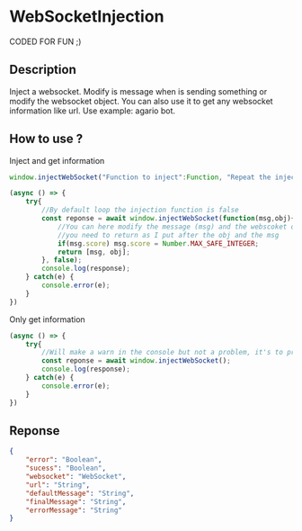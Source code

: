 # WebSocketInjection

CODED FOR FUN ;) 

## Description
Inject a websocket. Modify is message when is sending something or modify the websocket object. You can also use it to get any websocket information like url. Use example: agario bot.

## How to use ?
Inject and get information
```js
window.injectWebSocket("Function to inject":Function, "Repeat the injection in loop":Boolean);
```
```js
(async () => {
    try{
        //By default loop the injection function is false
        const reponse = await window.injectWebSocket(function(msg,obj){
            //You can here modify the message (msg) and the webscoket object (obj)
            //you need to return as I put after the obj and the msg
            if(msg.score) msg.score = Number.MAX_SAFE_INTEGER;
            return [msg, obj];
        }, false);
        console.log(response);
    } catch(e) {
        console.error(e);
    }
})
```
Only get information
```js
(async () => {
    try{
        //Will make a warn in the console but not a problem, it's to prevent that you didn't put any function to inject
        const reponse = await window.injectWebSocket(); 
        console.log(response);
    } catch(e) {
        console.error(e);
    }
})
```

## Reponse
```json
{
    "error": "Boolean",
    "sucess": "Boolean", 
    "websocket": "WebSocket", 
    "url": "String", 
    "defaultMessage": "String", 
    "finalMessage": "String", 
    "errorMessage": "String"
}
```
